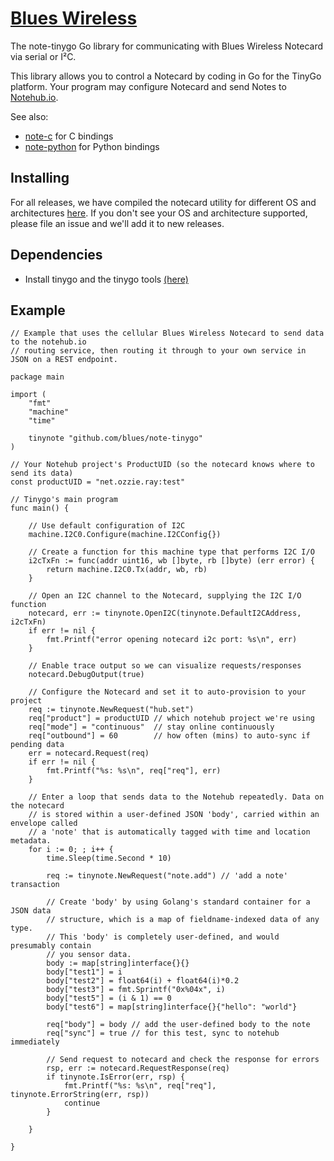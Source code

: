 # [Blues Wireless][blues]

The note-tinygo Go library for communicating with Blues Wireless Notecard via serial or I²C.

This library allows you to control a Notecard by coding in Go for the TinyGo platform.
Your program may configure Notecard and send Notes to [Notehub.io][notehub].

See also:
* [note-c][note-c] for C bindings
* [note-python][note-python] for Python bindings

## Installing
For all releases, we have compiled the notecard utility for different OS and architectures [here](https://github.com/blues/note-go/releases).
If you don't see your OS and architecture supported, please file an issue and we'll add it to new releases.

[blues]: https://blues.com
[notehub]: https://notehub.io
[note-arduino]: https://github.com/blues/note-arduino
[note-c]: https://github.com/blues/note-c
[note-go]: https://github.com/blues/note-go
[note-tinygo]: https://github.com/blues/note-tinygo
[note-python]: https://github.com/blues/note-python

## Dependencies
- Install tinygo and the tinygo tools [(here)](https://tinygo.org/getting-started/install/)

## Example
```golang
// Example that uses the cellular Blues Wireless Notecard to send data to the notehub.io
// routing service, then routing it through to your own service in JSON on a REST endpoint.

package main

import (
    "fmt"
    "machine"
    "time"

    tinynote "github.com/blues/note-tinygo"
)

// Your Notehub project's ProductUID (so the notecard knows where to send its data)
const productUID = "net.ozzie.ray:test"

// Tinygo's main program
func main() {

    // Use default configuration of I2C
    machine.I2C0.Configure(machine.I2CConfig{})

    // Create a function for this machine type that performs I2C I/O
    i2cTxFn := func(addr uint16, wb []byte, rb []byte) (err error) {
        return machine.I2C0.Tx(addr, wb, rb)
    }

    // Open an I2C channel to the Notecard, supplying the I2C I/O function
    notecard, err := tinynote.OpenI2C(tinynote.DefaultI2CAddress, i2cTxFn)
    if err != nil {
        fmt.Printf("error opening notecard i2c port: %s\n", err)
    }

    // Enable trace output so we can visualize requests/responses
    notecard.DebugOutput(true)

    // Configure the Notecard and set it to auto-provision to your project
    req := tinynote.NewRequest("hub.set")
    req["product"] = productUID // which notehub project we're using
    req["mode"] = "continuous"  // stay online continuously
    req["outbound"] = 60        // how often (mins) to auto-sync if pending data
    err = notecard.Request(req)
    if err != nil {
        fmt.Printf("%s: %s\n", req["req"], err)
    }

    // Enter a loop that sends data to the Notehub repeatedly. Data on the notecard
    // is stored within a user-defined JSON 'body', carried within an envelope called
    // a 'note' that is automatically tagged with time and location metadata.
    for i := 0; ; i++ {
        time.Sleep(time.Second * 10)

        req := tinynote.NewRequest("note.add") // 'add a note' transaction

        // Create 'body' by using Golang's standard container for a JSON data
        // structure, which is a map of fieldname-indexed data of any type.
        // This 'body' is completely user-defined, and would presumably contain
        // you sensor data.
        body := map[string]interface{}{}
        body["test1"] = i
        body["test2"] = float64(i) + float64(i)*0.2
        body["test3"] = fmt.Sprintf("0x%04x", i)
        body["test5"] = (i & 1) == 0
        body["test6"] = map[string]interface{}{"hello": "world"}

        req["body"] = body // add the user-defined body to the note
        req["sync"] = true // for this test, sync to notehub immediately

        // Send request to notecard and check the response for errors
        rsp, err := notecard.RequestResponse(req)
        if tinynote.IsError(err, rsp) {
            fmt.Printf("%s: %s\n", req["req"], tinynote.ErrorString(err, rsp))
            continue
        }

    }

}

```
